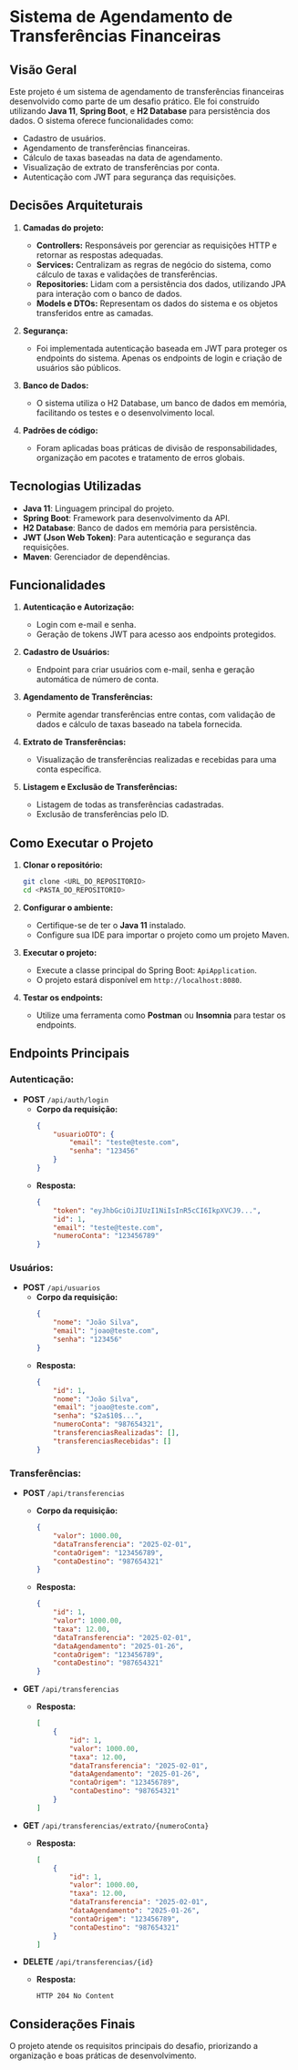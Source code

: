 # Sistema de Agendamento de Transferências Financeiras

## Visão Geral

Este projeto é um sistema de agendamento de transferências financeiras desenvolvido como parte de um desafio prático. Ele foi construído utilizando **Java 11**, **Spring Boot**, e **H2 Database** para persistência dos dados. O sistema oferece funcionalidades como:

- Cadastro de usuários.
- Agendamento de transferências financeiras.
- Cálculo de taxas baseadas na data de agendamento.
- Visualização de extrato de transferências por conta.
- Autenticação com JWT para segurança das requisições.

## Decisões Arquiteturais

1. **Camadas do projeto:**

   - **Controllers:** Responsáveis por gerenciar as requisições HTTP e retornar as respostas adequadas.
   - **Services:** Centralizam as regras de negócio do sistema, como cálculo de taxas e validações de transferências.
   - **Repositories:** Lidam com a persistência dos dados, utilizando JPA para interação com o banco de dados.
   - **Models e DTOs:** Representam os dados do sistema e os objetos transferidos entre as camadas.

2. **Segurança:**

   - Foi implementada autenticação baseada em JWT para proteger os endpoints do sistema. Apenas os endpoints de login e criação de usuários são públicos.

3. **Banco de Dados:**

   - O sistema utiliza o H2 Database, um banco de dados em memória, facilitando os testes e o desenvolvimento local.

4. **Padrões de código:**

   - Foram aplicadas boas práticas de divisão de responsabilidades, organização em pacotes e tratamento de erros globais.

## Tecnologias Utilizadas

- **Java 11**: Linguagem principal do projeto.
- **Spring Boot**: Framework para desenvolvimento da API.
- **H2 Database**: Banco de dados em memória para persistência.
- **JWT (Json Web Token)**: Para autenticação e segurança das requisições.
- **Maven**: Gerenciador de dependências.

## Funcionalidades

1. **Autenticação e Autorização:**

   - Login com e-mail e senha.
   - Geração de tokens JWT para acesso aos endpoints protegidos.

2. **Cadastro de Usuários:**

   - Endpoint para criar usuários com e-mail, senha e geração automática de número de conta.

3. **Agendamento de Transferências:**

   - Permite agendar transferências entre contas, com validação de dados e cálculo de taxas baseado na tabela fornecida.

4. **Extrato de Transferências:**

   - Visualização de transferências realizadas e recebidas para uma conta específica.

5. **Listagem e Exclusão de Transferências:**

   - Listagem de todas as transferências cadastradas.
   - Exclusão de transferências pelo ID.

## Como Executar o Projeto

1. **Clonar o repositório:**

   ```bash
   git clone <URL_DO_REPOSITORIO>
   cd <PASTA_DO_REPOSITORIO>
   ```

2. **Configurar o ambiente:**

   - Certifique-se de ter o **Java 11** instalado.
   - Configure sua IDE para importar o projeto como um projeto Maven.

3. **Executar o projeto:**

   - Execute a classe principal do Spring Boot: `ApiApplication`.
   - O projeto estará disponível em `http://localhost:8080`.

4. **Testar os endpoints:**

   - Utilize uma ferramenta como **Postman** ou **Insomnia** para testar os endpoints.

## Endpoints Principais

### **Autenticação:**

- **POST** `/api/auth/login`
  - **Corpo da requisição:**
    ```json
    {
        "usuarioDTO": {
            "email": "teste@teste.com",
            "senha": "123456"
        }
    }
    ```
  - **Resposta:**
    ```json
    {
        "token": "eyJhbGciOiJIUzI1NiIsInR5cCI6IkpXVCJ9...",
        "id": 1,
        "email": "teste@teste.com",
        "numeroConta": "123456789"
    }
    ```

### **Usuários:**

- **POST** `/api/usuarios`
  - **Corpo da requisição:**
    ```json
    {
        "nome": "João Silva",
        "email": "joao@teste.com",
        "senha": "123456"
    }
    ```
  - **Resposta:**
    ```json
    {
        "id": 1,
        "nome": "João Silva",
        "email": "joao@teste.com",
        "senha": "$2a$10$...",
        "numeroConta": "987654321",
        "transferenciasRealizadas": [],
        "transferenciasRecebidas": []
    }
    ```

### **Transferências:**

- **POST** `/api/transferencias`

  - **Corpo da requisição:**
    ```json
    {
        "valor": 1000.00,
        "dataTransferencia": "2025-02-01",
        "contaOrigem": "123456789",
        "contaDestino": "987654321"
    }
    ```
  - **Resposta:**
    ```json
    {
        "id": 1,
        "valor": 1000.00,
        "taxa": 12.00,
        "dataTransferencia": "2025-02-01",
        "dataAgendamento": "2025-01-26",
        "contaOrigem": "123456789",
        "contaDestino": "987654321"
    }
    ```

- **GET** `/api/transferencias`

  - **Resposta:**
    ```json
    [
        {
            "id": 1,
            "valor": 1000.00,
            "taxa": 12.00,
            "dataTransferencia": "2025-02-01",
            "dataAgendamento": "2025-01-26",
            "contaOrigem": "123456789",
            "contaDestino": "987654321"
        }
    ]
    ```

- **GET** `/api/transferencias/extrato/{numeroConta}`

  - **Resposta:**
    ```json
    [
        {
            "id": 1,
            "valor": 1000.00,
            "taxa": 12.00,
            "dataTransferencia": "2025-02-01",
            "dataAgendamento": "2025-01-26",
            "contaOrigem": "123456789",
            "contaDestino": "987654321"
        }
    ]
    ```

- **DELETE** `/api/transferencias/{id}`

  - **Resposta:**
    ```
    HTTP 204 No Content
    ```

## Considerações Finais

O projeto atende os requisitos principais do desafio, priorizando a organização e boas práticas de desenvolvimento.
